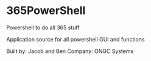 # 365PowerShell
Powershell to do all 365 stuff

Application source for all powershell GUI and functions

Built by: Jacob and Ben
Company: ONGC Systems
